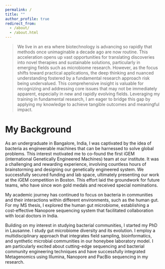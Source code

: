 ```yaml
---
permalink: /
title: ""
author_profile: true
redirect_from: 
  - /about/
  - /about.html
---
```



> We live in an era where biotechnology is advancing so rapidly that methods once unimaginable a decade ago are now routine. This acceleration opens up vast opportunities for translating discoveries into novel therapies and sustainable solutions, particularly in emerging fields such as microbiome research. However, as the focus shifts toward practical applications, the deep thinking and nuanced understanding fostered by a fundamental research approach risk being undervalued. This comprehensive insight is valuable for recognizing and addressing core issues that may not be immediately apparent, especially in new and rapidly evolving fields. Leveraging my training in fundamental research, I am eager to bridge this gap by applying my knowledge to achieve tangible outcomes and meaningful impact.

# My Background

As an undergraduate in Bangalore, India, I was captivated by the idea of bacteria as engineerable machines that can be harnessed to solve global problems. This interest motivated me to co-found the first iGEM (international Genetically Engineered Machines) team at our institute. It was a challenging and rewarding experience, involving countless hours of brainstorming and designing our genetically engineered system. We successfully secured funding and lab space, ultimately presenting our work at the iGEM competition in Boston. This effort laid the groundwork for future teams, who have since won gold medals and received special nominations.

My academic journey has continued to focus on bacteria in communities and their interactions within different environments, such as the human gut. For my MS thesis, I explored the human gut microbiome, establishing a cost-effective Nanopore sequencing system that facilitated collaboration with local doctors in India.

Building on my interest in studying bacterial communities, I started my PhD in Lausanne. I study gut microbiome diversity and its evolution. I employ a multidisciplinary approach that integrates field sampling, bioinformatics, and synthetic microbial communities in our honeybee laboratory model. I am particularly excited about cutting-edge sequencing and bacterial community engineering techniques and have successfully integrated Metagenomics using Illumina, Nanopore and PacBio sequencing in my research.
